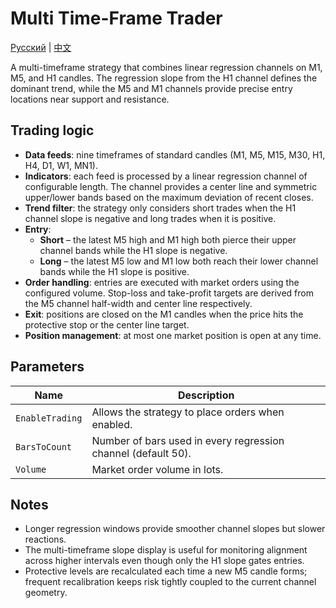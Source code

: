 # Multi Time-Frame Trader
[Русский](README_ru.md) | [中文](README_cn.md)

A multi-timeframe strategy that combines linear regression channels on M1, M5, and H1 candles. The regression slope from the H1 channel defines the dominant trend, while the M5 and M1 channels provide precise entry locations near support and resistance.

## Trading logic

- **Data feeds**: nine timeframes of standard candles (M1, M5, M15, M30, H1, H4, D1, W1, MN1).
- **Indicators**: each feed is processed by a linear regression channel of configurable length. The channel provides a center line and symmetric upper/lower bands based on the maximum deviation of recent closes.
- **Trend filter**: the strategy only considers short trades when the H1 channel slope is negative and long trades when it is positive.
- **Entry**:
  - **Short** – the latest M5 high and M1 high both pierce their upper channel bands while the H1 slope is negative.
  - **Long** – the latest M5 low and M1 low both reach their lower channel bands while the H1 slope is positive.
- **Order handling**: entries are executed with market orders using the configured volume. Stop-loss and take-profit targets are derived from the M5 channel half-width and center line respectively.
- **Exit**: positions are closed on the M1 candles when the price hits the protective stop or the center line target.
- **Position management**: at most one market position is open at any time.

## Parameters

| Name | Description |
| --- | --- |
| `EnableTrading` | Allows the strategy to place orders when enabled. |
| `BarsToCount` | Number of bars used in every regression channel (default 50). |
| `Volume` | Market order volume in lots. |

## Notes

- Longer regression windows provide smoother channel slopes but slower reactions.
- The multi-timeframe slope display is useful for monitoring alignment across higher intervals even though only the H1 slope gates entries.
- Protective levels are recalculated each time a new M5 candle forms; frequent recalibration keeps risk tightly coupled to the current channel geometry.
